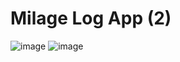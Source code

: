 # Milage Log App  (2)
![image](https://github.com/user-attachments/assets/ff0fd8ac-aeaa-40ce-970a-004d93bb593f)
![image](https://github.com/user-attachments/assets/3cf57c88-dd9d-4bf1-ad14-d5fe4417300b)


